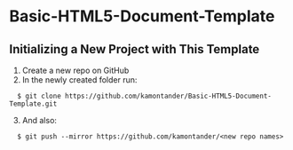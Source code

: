 # Basic-HTML5-Document-Template

## Initializing a New Project with This Template
1. Create a new repo on GitHub
2. In the newly created folder run:
```
  $ git clone https://github.com/kamontander/Basic-HTML5-Document-Template.git
```
3. And also:
```
  $ git push --mirror https://github.com/kamontander/<new repo names>
```
